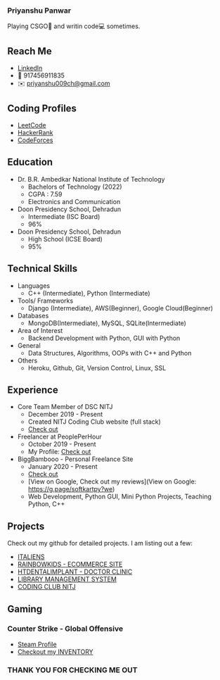 ### Priyanshu Panwar
Playing CSGO🔫 and writin code💻 sometimes.


## Reach Me 
 - [LinkedIn](www.linkedin.com/in/priyanshu-panwar/)
 - 📱 917456911835
 - ✉️ priyanshu009ch@gmail.com

## Coding Profiles
 - [LeetCode](https://leetcode.com/priyanshu-panwar/)
 - [HackerRank](https://www.hackerrank.com/priyanshu_panwar)
 - [CodeForces](https://codeforces.com/profile/priyanshu-panwar)

## Education
 - Dr. B.R. Ambedkar National Institute of Technology
   - Bachelors of Technology (2022)
   - CGPA : 7.59
   - Electronics and Communication
 - Doon Presidency School, Dehradun
   - Intermediate (ISC Board)
   - 96%
 - Doon Presidency School, Dehradun
   - High School (ICSE Board)
   - 95%

## Technical Skills
 - Languages
   - C++ (Intermediate), Python (Intermediate)
 - Tools/ Frameworks
   - Django (Intermediate), AWS(Beginner), Google Cloud(Beginner)
 - Databases
   - MongoDB(Intermediate), MySQL, SQLite(Intermediate)
 - Area of Interest
   - Backend Development with Python, GUI with Python
 - General
   - Data Structures, Algorithms, OOPs with C++ and Python
 - Others
   - Heroku, Github, Git, Version Control, Linux, SSL

## Experience
 - Core Team Member of DSC NITJ
   - December 2019 - Present
   - Created NITJ Coding Club website (full stack)
   - [Check out](http://codingclubnitj.herokuapp.com/)
 - Freelancer at PeoplePerHour
   - October 2019 - Present
   - My Profile: [Check out](https://pph.me/priyanshu-panwar)
 - BiggBambooo - Personal Freelance Site
   - January 2020 - Present
   - [Check out](https://biggbambooo.business.site/)
   - [View on Google, Check out my reviews](View on Google: https://g.page/softkartpy?we)
   - Web Development, Python GUI, Mini Python Projects, Teaching Python, C++

## Projects
  Check out my github for detailed projects. I am listing out a few:
  - [ITALIENS](https://github.com/priyanshu-panwar/ITALIENS.ORG-Django-Project)
  - [RAINBOWKIDS - ECOMMERCE SITE](https://github.com/priyanshu-panwar/RainbowKids-Ecommerce)
  - [HTDENTALIMPLANT - DOCTOR CLINIC](https://github.com/priyanshu-panwar/Healing-Touch-Doctor-Clinic-Website)
  - [LIBRARY MANAGEMENT SYSTEM](https://github.com/priyanshu-panwar/Django-Library-Manager-App)
  - [CODING CLUB NITJ](https://github.com/priyanshu-panwar/Coding-Club-NITJ)
  
## Gaming
### Counter Strike - Global Offensive
  - [Steam Profile](https://steamcommunity.com/id/priyanshu_panwar)
  - [Checkout my INVENTORY](https://steamcommunity.com/id/priyanshu_panwar/inventory/)
  
  
### THANK YOU FOR CHECKING ME OUT
